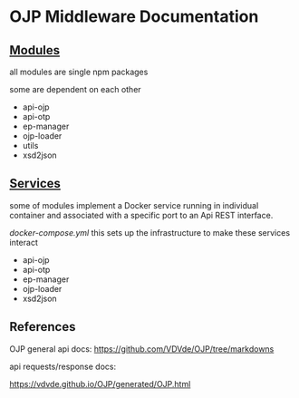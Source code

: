 
# OJP Middleware Documentation


## [Modules](modules.md)

all modules are single npm packages

some are dependent on each other

- api-ojp
- api-otp
- ep-manager
- ojp-loader
- utils
- xsd2json


## [Services](services.md)

some of modules implement a Docker service running in individual container 
and associated with a specific port to an Api REST interface.

*docker-compose.yml* this sets up the infrastructure to make these services interact

- api-ojp
- api-otp
- ep-manager
- ojp-loader
- xsd2json


## References

OJP general api docs:
https://github.com/VDVde/OJP/tree/markdowns


api requests/response docs:

https://vdvde.github.io/OJP/generated/OJP.html
